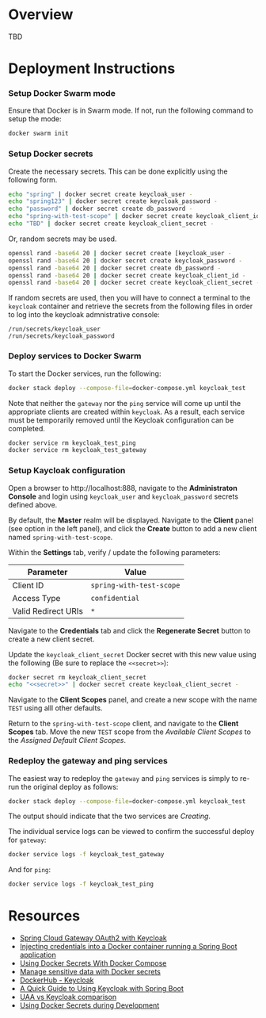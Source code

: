 # Overview
TBD

# Deployment Instructions

### Setup Docker Swarm mode
Ensure that Docker is in Swarm mode. If not, run the following command to setup the mode:
```bash
docker swarm init
```

### Setup Docker secrets
Create the necessary secrets. This can be done explicitly using the following form.
```bash
echo "spring" | docker secret create keycloak_user -
echo "spring123" | docker secret create keycloak_password -
echo "password" | docker secret create db_password -
echo "spring-with-test-scope" | docker secret create keycloak_client_id -
echo "TBD" | docker secret create keycloak_client_secret -
```
Or, random secrets may be used.
```bash
openssl rand -base64 20 | docker secret create [keycloak_user -
openssl rand -base64 20 | docker secret create keycloak_password -
openssl rand -base64 20 | docker secret create db_password -
openssl rand -base64 20 | docker secret create keycloak_client_id -
openssl rand -base64 20 | docker secret create keycloak_client_secret -
```
If random secrets are used, then you will have to connect a terminal to the `keycloak` container and retrieve the secrets from the following files in order to log into the keycloak admnistrative console:
```
/run/secrets/keycloak_user
/run/secrets/keycloak_password
```

### Deploy services to Docker Swarm
To start the Docker services, run the following:
```bash
docker stack deploy --compose-file=docker-compose.yml keycloak_test
```
Note that neither the `gateway` nor the `ping` service will come up until the appropriate clients are created within `keycloak`. As a result, each service must be temporarily removed until the Keycloak configuration can be completed.
```bash
docker service rm keycloak_test_ping
docker service rm keycloak_test_gateway
```

### Setup Kaycloak configuration
Open a browser to http://localhost:888, navigate to the **Administraton Console** and login using `keycloak_user` and `keycloak_password` secrets defined above.

By default, the **Master** realm will be displayed. Navigate to the **Client** panel (see option in the left panel), and click the **Create** button to add a new client named `spring-with-test-scope`.

Within the **Settings** tab, verify / update the following parameters:

|Parameter|Value|
|---------|-----|
|Client ID|`spring-with-test-scope`|
|Access Type|`confidential`|
|Valid Redirect URIs|`*`|

Navigate to the **Credentials** tab and click the **Regenerate Secret** button to create a new client secret.

Update the `keycloak_client_secret` Docker secret with this new value using the following (Be sure to replace the `<<secret>>`):
```bash
docker secret rm keycloak_client_secret
echo "<<secret>>" | docker secret create keycloak_client_secret -
```

Navigate to the **Client Scopes** panel, and create a new scope with the name `TEST` using alll other defaults.

Return to the `spring-with-test-scope` client, and navigate to the **Client Scopes** tab. Move the new `TEST` scope from the *Available Client Scopes* to the *Assigned Default Client Scopes*.

### Redeploy the gateway and ping services
The easiest way to redeploy the `gateway` and `ping` services is simply to re-run the original deploy as follows:
```bash
docker stack deploy --compose-file=docker-compose.yml keycloak_test
```
The output should indicate that the two services are *Creating*.

The individual service logs can be viewed to confirm the successful deploy for `gateway`:
```bash
docker service logs -f keycloak_test_gateway
```
And for `ping`:
```bash
docker service logs -f keycloak_test_ping
```

# Resources
* [Spring Cloud Gateway OAuth2 with Keycloak](https://piotrminkowski.com/2020/10/09/spring-cloud-gateway-oauth2-with-keycloak/)
* [Injecting credentials into a Docker container running a Spring Boot application](https://bmuschko.com/blog/docker-secret-spring-boot/)
* [Using Docker Secrets With Docker Compose](https://www.rockyourcode.com/using-docker-secrets-with-docker-compose/)
* [Manage sensitive data with Docker secrets](https://docs.docker.com/engine/swarm/secrets/)
* [DockerHub - Keycloak](https://hub.docker.com/r/jboss/keycloak/)
* [A Quick Guide to Using Keycloak with Spring Boot](https://www.baeldung.com/spring-boot-keycloak)
* [UAA vs Keycloak comparison](https://github.com/paulojeronimo/keycloak-spring-boot-tutorial/blob/master/uaa-keycloak-comparison.adoc)
* [Using Docker Secrets during Development](https://blog.mikesir87.io/2017/05/using-docker-secrets-during-development/)